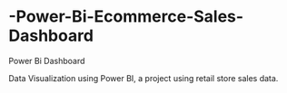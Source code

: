 # -Power-Bi-Ecommerce-Sales-Dashboard
Power Bi Dashboard

Data Visualization using Power BI, a project using retail store sales data.
